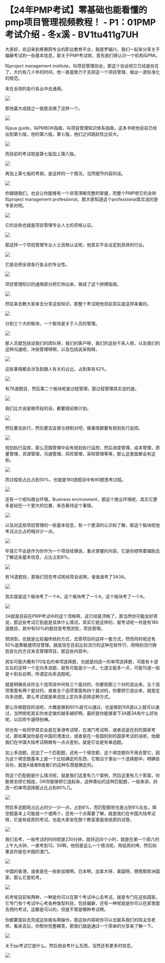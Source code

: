 # 【24年PMP考试】零基础也能看懂的pmp项目管理视频教程！ - P1：01PMP考试介绍 - 冬x溪 - BV1tu411g7UH

大家好，欢迎来到希赛网专业的职业教育平台，我是罗福兴，我们一起来分享关于偏僻考试的一些基本信息，那关于PMP考试呢，首先我们得认识一个机构叫PMI。

叫project management institute，叫项目管理协会，那这个协会呢它已经是存在了，大约有几十年的时间，他一直是致力于去把这一个项目管理，做出一道标准化的规范。

来在全球的各行各业中去通用。

![](img/f7d5b02c92853af07a38801ae9958128_1.png)

那他最大成就之一就是去搞了这样一个。

![](img/f7d5b02c92853af07a38801ae9958128_3.png)

叫pua guide，叫PMBOK指南，叫项目管理知识体系指南，这本书呢他目前已经出到第七版，他的第六版，第七版，他们之间跳跃性比较大。



![](img/f7d5b02c92853af07a38801ae9958128_5.png)

而目前的考试呢是第七版加上第六版。

![](img/f7d5b02c92853af07a38801ae9958128_7.png)

再加上第七版的考纲，是这样的一个情况，当然细节内容的话。

![](img/f7d5b02c92853af07a38801ae9958128_9.png)

你跟随我们，也会让你能够有一个非常清晰完整的掌握，而整个PMP呢它的全称叫project management professional，那大家知道这个professional其实说的是专家对吧。



![](img/f7d5b02c92853af07a38801ae9958128_11.png)

它的全称也就是项目管理专业人士的资格认证。

![](img/f7d5b02c92853af07a38801ae9958128_13.png)

那这样一个项目管理专业人士资格认证呢，他其实不会设定到具体的行业。

![](img/f7d5b02c92853af07a38801ae9958128_15.png)

它是会把全球各行各业的专业性。

![](img/f7d5b02c92853af07a38801ae9958128_17.png)

项目管理知识的通用部分把它拎出来，做成了这个拼搏指南。

![](img/f7d5b02c92853af07a38801ae9958128_19.png)

然后来去教大家来去分享这些知识，那整个考试呢他目前其实是这样来看的。

![](img/f7d5b02c92853af07a38801ae9958128_21.png)

分到三个大的板块，一个板块是关于人员的管理。

![](img/f7d5b02c92853af07a38801ae9958128_23.png)

那人员就包括说我们的团队呀，我们的客户呀，我们的这些干系人呢，以及我们的这种沟通呢，冲突管理呀啊，以及包括说采购呀。



![](img/f7d5b02c92853af07a38801ae9958128_25.png)

这些事情都会涉及到跟人有关的占比，占到来有42%。

![](img/f7d5b02c92853af07a38801ae9958128_27.png)

有76道题目，然后第二个板块呢是过程管理，那过程管理其实说的是。

![](img/f7d5b02c92853af07a38801ae9958128_29.png)

我们比方说是做项目的话，都要提前做计划。

![](img/f7d5b02c92853af07a38801ae9958128_31.png)

然后要去执行，然后要去监督与控制对吧，做事情都要有规划执行监控。

![](img/f7d5b02c92853af07a38801ae9958128_33.png)

规划执行监控，那么范围管理中会有规划执行监控，然后进度管理，成本管理，质量管理，资源管理，沟通管理，风险管理，采购管理等等，那么这里面都会有这些。



![](img/f7d5b02c92853af07a38801ae9958128_35.png)

而过程呢占比占到50%，也就是180道题目中有90题思考过程。

![](img/f7d5b02c92853af07a38801ae9958128_37.png)

还有一个呢叫商业环境，Business environment，那这个商业环境呢，其实它更多是站在一个更大的位置，来去看待这个事情。



![](img/f7d5b02c92853af07a38801ae9958128_39.png)

以及对这些项目管理的一些基本信息，有一个更深的认识和了解，那这个板块呢他考试占比占的相对少一点。

![](img/f7d5b02c92853af07a38801ae9958128_41.png)

毕竟它不会是作为你作为一个项目经理说，重点掌握的内容，它是你顺带着辅助去了解这些基本信息，占比占到8%。



![](img/f7d5b02c92853af07a38801ae9958128_43.png)

有14道题目，那我们现在考试呢经常会说啊，谁谁谁考了3A3A。

![](img/f7d5b02c92853af07a38801ae9958128_45.png)

其实就是这个板块考了一个A，这个板块考了一个A，这个板块考了一个A。

![](img/f7d5b02c92853af07a38801ae9958128_47.png)

3A就是目前在PMP考试中的这个顶格啊，这已经是顶格了，那当然你可能会好奇说，那这些考试它到底是具体什么情况，其实它是这样的，就考试呢一共是有180道题目，其中有50%的题目思考预测型，项目管理。

预测型，也就是比较偏传统的方式，去管项目的这样一套方式，然而同时呢还有50%是靠敏捷项目管理，就是现在目前比较流行的这种在软件行，用特别流行拥抱变化的方式来去管理项目，那这些内容中。

其实可能大概有170左右的单项选择题，也就是四选一的单项选择题，可能有十道左右的这样一个定向多选题，就有可能是少一点，七道又能多一点，可能15道一般是十到左右啊，所谓定向多选题呢。

就是明确告诉你五个选项说中间有三个是对的，你要把那三个对的选出来，五个选项里面有两个是对的，或者五个选项里面有四个是对的，你要把它选出来，就是定向多选题，那么考试就是单选加上定向多选择这种方式。

那么你做题目的话呢，大概是做到60%就可以通过，也是做到108道以上就可以通过，当然呢呃其实你肯定做的越多越好啊，最好是你能够拿下3A那3A有什么好处呢，以后吹牛逼特别棒。

但也有一些同学其实会是在香港考试呀，在澳门考试呀，或者说是在别的国家考试，那如果说你是在中国的港澳台，或者是在一些国别别的国家考试的话呢，他跟我们在中国大陆考试稍微有一点点差别，就是它会是有单选题。

加上多选题，还加了一个匹配题，还有一个填空题，这个填空题你不用去管它，因为这个填空题基本上是一个比较确定的东西，它相当于类似一个选择题中，明确告诉你，就是A或者B或者C的这种东西是确定的。

而这个匹配题是什么情况呢，就是我们这里有几个案例，然后这里有几个答案，你能够去把它相连，OK你能够把它连起来，这种类似的这种匹配题，一般来讲，四选一的单项选择题占比占到80%几。



![](img/f7d5b02c92853af07a38801ae9958128_49.png)

然后多选题呢占比占的少一少一点，占到6%，而匹配题呢也是占到6%左右，填空题基本上可能就一个或两个，还有一个点需要了解，就是我们在中国大陆考试呀，它是有纸质的考试，也是大家坐在那个教室里面发纸质的试卷。



![](img/f7d5b02c92853af07a38801ae9958128_51.png)

我们去考，一般考试的时间呢是230分钟，就将近四个小时，就是在某一个周六的上午九点钟，一直考到12。50啊，他但是这么一个情况呃，用纸质的烤，然后如果说你是在中国的澳门。



![](img/f7d5b02c92853af07a38801ae9958128_53.png)

中国的香港，或者是在一些新加坡啊，日本啊，加拿大呀，美国呀，嗯嗯那欧洲国家，那么它是机考。

![](img/f7d5b02c92853af07a38801ae9958128_55.png)

机考呢目前有两种，一种是你可以在那个考试中心去考试，就是专门在这些国家，它专门有个考试中心考各种类型科目，包括偏僻，还有一种呢就是你可以在家里面去预约考试，这都是可以的，但是不管是哪种考试啊。

你都要提前去完成这些报名啊操作，那这些内容呢你可以去联系我们的班主任老师，看来去玩，你帮你完整解答，那我们就是通过一个简单的分享来了解一下。



![](img/f7d5b02c92853af07a38801ae9958128_57.png)

关于pp考试它是什么，然后他会考什么东西，当然还有更多的信息。

![](img/f7d5b02c92853af07a38801ae9958128_59.png)